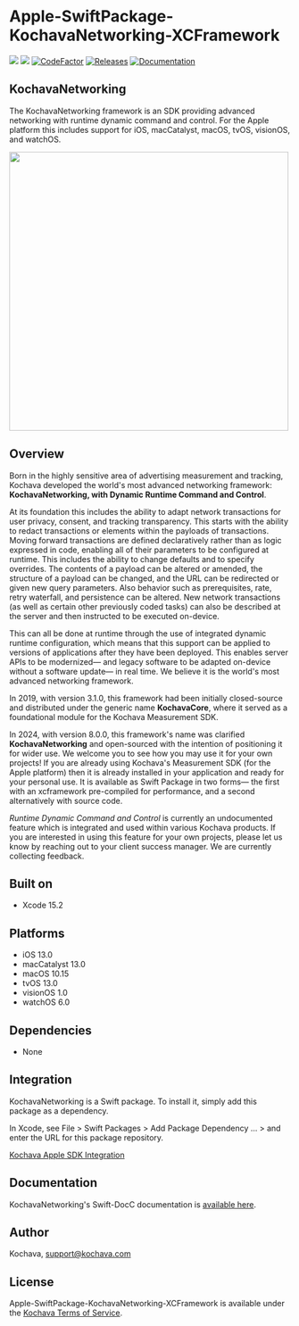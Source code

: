 # Apple-SwiftPackage-KochavaNetworking-XCFramework

[![](https://img.shields.io/endpoint?url=https%3A%2F%2Fswiftpackageindex.com%2Fapi%2Fpackages%2FKochava%2FApple-SwiftPackage-KochavaNetworking-XCFramework%2Fbadge%3Ftype%3Dplatforms)](https://swiftpackageindex.com/Kochava/Apple-SwiftPackage-KochavaNetworking-XCFramework)
[![](https://img.shields.io/endpoint?url=https%3A%2F%2Fswiftpackageindex.com%2Fapi%2Fpackages%2FKochava%2FApple-SwiftPackage-KochavaNetworking-XCFramework%2Fbadge%3Ftype%3Dswift-versions)](https://swiftpackageindex.com/Kochava/Apple-SwiftPackage-KochavaNetworking-XCFramework)
[![CodeFactor](https://www.codefactor.io/repository/github/Kochava/Apple-Swiftpackage-KochavaNetworking/badge)](https://www.codefactor.io/repository/github/Kochava/Apple-SwiftPackage-KochavaNetworking)
[![Releases](https://img.shields.io/github/v/release/kochava/Apple-SwiftPackage-KochavaNetworking-XCFramework?include_prereleases&sort=semver)](https://github.com/Kochava/Apple-SwiftPackage-KochavaNetworking-XCFramework/releases)
[![Documentation](https://img.shields.io/badge/Documentation-Visit-202020?style=flat)](https://kochava.github.io/Apple-SwiftPackage-KochavaNetworking/documentation/kochavanetworking)

## KochavaNetworking

The KochavaNetworking framework is an SDK providing advanced networking with runtime dynamic command and control.  For the Apple platform this includes support for iOS, macCatalyst, macOS, tvOS, visionOS, and watchOS.

<img src="https://storage.googleapis.com/kochava-web/2016/07/Kochava-horizontal-black-800x154.png" width="500" />

## Overview

Born in the highly sensitive area of advertising measurement and tracking, Kochava developed the world's most advanced networking framework:  **KochavaNetworking, with Dynamic Runtime Command and Control**.  

At its foundation this includes the ability to adapt network transactions for user privacy, consent, and tracking transparency.  This starts with the ability to redact transactions or elements within the payloads of transactions.  Moving forward transactions are defined declaratively rather than as logic expressed in code, enabling all of their parameters to be configured at runtime.  This includes the ability to change defaults and to specify overrides.  The contents of a payload can be altered or amended, the structure of a payload can be changed, and the URL can be redirected or given new query parameters.  Also behavior such as prerequisites, rate, retry waterfall, and persistence can be altered.  New network transactions (as well as certain other previously coded tasks) can also be described at the server and then instructed to be executed on-device.

This can all be done at runtime through the use of integrated dynamic runtime configuration, which means that this support can be applied to versions of applications after they have been deployed.  This enables server APIs to be modernized— and legacy software to be adapted on-device without a software update— in real time.  We believe it is the world's most advanced networking framework.

In 2019, with version 3.1.0, this framework had been initially closed-source and distributed under the generic name **KochavaCore**, where it served as a foundational module for the Kochava Measurement SDK.

In 2024, with version 8.0.0, this framework's name was clarified **KochavaNetworking** and open-sourced with the intention of positioning it for wider use.  We welcome you to see how you may use it for your own projects!  If you are already using Kochava's Measurement SDK (for the Apple platform) then it is already installed in your application and ready for your personal use.  It is available as Swift Package in two forms— the first with an xcframework pre-compiled for performance, and a second alternatively with source code.

*Runtime Dynamic Command and Control* is currently an undocumented feature which is integrated and used within various Kochava products.  If you are interested in using this feature for your own projects, please let us know by reaching out to your client success manager.  We are currently collecting feedback.

## Built on

* Xcode 15.2

## Platforms

* iOS 13.0
* macCatalyst 13.0
* macOS 10.15
* tvOS 13.0
* visionOS 1.0
* watchOS 6.0

## Dependencies

* None

## Integration

KochavaNetworking is a Swift package.  To install it, simply add this package as a dependency.

In Xcode, see File > Swift Packages > Add Package Dependency ... > and enter the URL for this package repository.

[Kochava Apple SDK Integration](https://support.kochava.com/sdk-integration/ios-sdk-integration/)

## Documentation

KochavaNetworking's Swift-DocC documentation is [available here](https://kochava.github.io/Apple-SwiftPackage-KochavaNetworking/documentation/kochavanetworking).

## Author

Kochava, support@kochava.com

## License

Apple-SwiftPackage-KochavaNetworking-XCFramework is available under the [Kochava Terms of Service](https://www.kochava.com/terms-of-service/).
